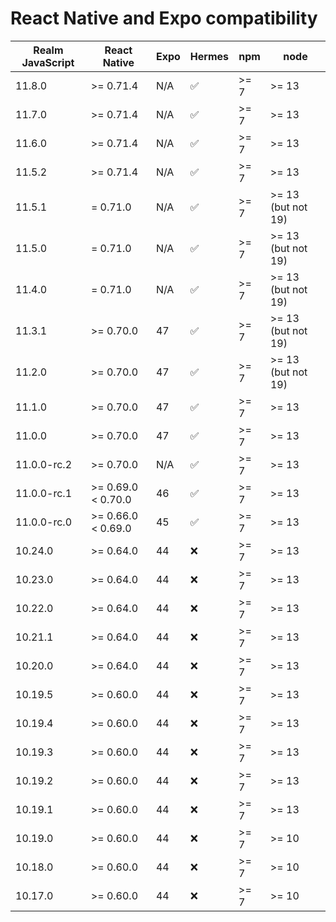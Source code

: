 # React Native and Expo compatibility


| Realm JavaScript       | React Native       | Expo     | Hermes | npm    | node   |
|------------------------|--------------------|----------|--------|--------|--------|
| 11.8.0                 | >= 0.71.4          | N/A      | ✅     | >= 7   | >= 13  |
| 11.7.0                 | >= 0.71.4          | N/A      | ✅     | >= 7   | >= 13  |
| 11.6.0                 | >= 0.71.4          | N/A      | ✅     | >= 7   | >= 13  |
| 11.5.2                 | >= 0.71.4          | N/A      | ✅     | >= 7   | >= 13  |
| 11.5.1                 | = 0.71.0           | N/A      | ✅     | >= 7   | >= 13 (but not 19) |
| 11.5.0                 | = 0.71.0           | N/A      | ✅     | >= 7   | >= 13 (but not 19) |
| 11.4.0                 | = 0.71.0           | N/A      | ✅     | >= 7   | >= 13 (but not 19) |
| 11.3.1                 | >= 0.70.0          | 47       | ✅     | >= 7   | >= 13 (but not 19) |
| 11.2.0                 | >= 0.70.0          | 47       | ✅     | >= 7   | >= 13 (but not 19) |
| 11.1.0                 | >= 0.70.0          | 47       | ✅     | >= 7   | >= 13  |
| 11.0.0                 | >= 0.70.0          | 47       | ✅     | >= 7   | >= 13  |
| 11.0.0-rc.2            | >= 0.70.0          | N/A      | ✅     | >= 7   | >= 13  |
| 11.0.0-rc.1            | >= 0.69.0 < 0.70.0 | 46       | ✅     | >= 7   | >= 13  |
| 11.0.0-rc.0            | >= 0.66.0 < 0.69.0 | 45       | ✅     | >= 7   | >= 13  |
| 10.24.0                | >= 0.64.0          | 44       | ❌     | >= 7   | >= 13  |
| 10.23.0                | >= 0.64.0          | 44       | ❌     | >= 7   | >= 13  |
| 10.22.0                | >= 0.64.0          | 44       | ❌     | >= 7   | >= 13  |
| 10.21.1                | >= 0.64.0          | 44       | ❌     | >= 7   | >= 13  |
| 10.20.0                | >= 0.64.0          | 44       | ❌     | >= 7   | >= 13  |
| 10.19.5                | >= 0.60.0          | 44       | ❌     | >= 7   | >= 13  |
| 10.19.4                | >= 0.60.0          | 44       | ❌     | >= 7   | >= 13  |
| 10.19.3                | >= 0.60.0          | 44       | ❌     | >= 7   | >= 13  |
| 10.19.2                | >= 0.60.0          | 44       | ❌     | >= 7   | >= 13  |
| 10.19.1                | >= 0.60.0          | 44       | ❌     | >= 7   | >= 13  |
| 10.19.0                | >= 0.60.0          | 44       | ❌     | >= 7   | >= 10  |
| 10.18.0                | >= 0.60.0          | 44       | ❌     | >= 7   | >= 10  |
| 10.17.0                | >= 0.60.0          | 44       | ❌     | >= 7   | >= 10  |

